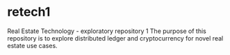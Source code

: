 # retech1
Real Estate Technology - exploratory repository 1
The purpose of this repository is to explore distributed ledger and cryptocurrency for novel real estate use cases.
